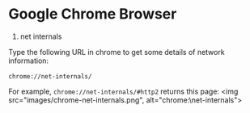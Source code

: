 Google Chrome Browser
====================

1. net internals

  Type the following URL in chrome to get some details of network information:

  ```shell
  chrome://net-internals/
  ```

  For example, `chrome://net-internals/#http2` returns this page:
  <img src="images/chrome-net-internals.png", alt="chrome:\\net-internals">
